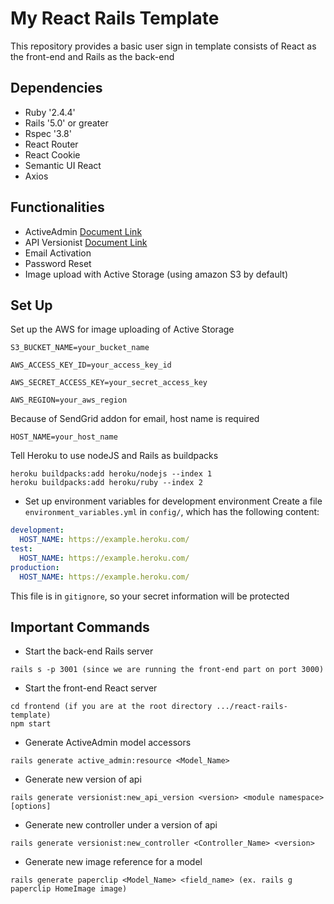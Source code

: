 # My React Rails Template

This repository provides a basic user sign in template consists of React as the front-end and Rails as the back-end

## Dependencies
* Ruby '2.4.4'
* Rails '5.0' or greater
* Rspec '3.8'
* React Router
* React Cookie
* Semantic UI React
* Axios

## Functionalities
* ActiveAdmin                               [Document Link](https://github.com/activeadmin/activeadmin)
* API Versionist                            [Document Link](https://github.com/bploetz/versionist)
* Email Activation
* Password Reset
* Image upload with Active Storage (using amazon S3 by default)

## Set Up
Set up the AWS for image uploading of Active Storage
```
S3_BUCKET_NAME=your_bucket_name
```
```
AWS_ACCESS_KEY_ID=your_access_key_id
```
```
AWS_SECRET_ACCESS_KEY=your_secret_access_key
```
```
AWS_REGION=your_aws_region
```
Because of SendGrid addon for email, host name is required
```
HOST_NAME=your_host_name
```
Tell Heroku to use nodeJS and Rails as buildpacks
```
heroku buildpacks:add heroku/nodejs --index 1
heroku buildpacks:add heroku/ruby --index 2
```
* Set up environment variables for development environment
Create a file <code>environment_variables.yml</code> in <code>config/</code>, which has the following content:
```yml
development:
  HOST_NAME: https://example.heroku.com/
test:
  HOST_NAME: https://example.heroku.com/
production:
  HOST_NAME: https://example.heroku.com/
```
This file is in <code>gitignore</code>, so your secret information will be protected

## Important Commands
* Start the back-end Rails server
```
rails s -p 3001 (since we are running the front-end part on port 3000)
```
* Start the front-end React server
```
cd frontend (if you are at the root directory .../react-rails-template)
npm start
```
* Generate ActiveAdmin model accessors
```
rails generate active_admin:resource <Model_Name>
```
* Generate new version of api
```
rails generate versionist:new_api_version <version> <module namespace> [options]
```
* Generate new controller under a version of api
```
rails generate versionist:new_controller <Controller_Name> <version>
```
* Generate new image reference for a model
```
rails generate paperclip <Model_Name> <field_name> (ex. rails g paperclip HomeImage image)
```
